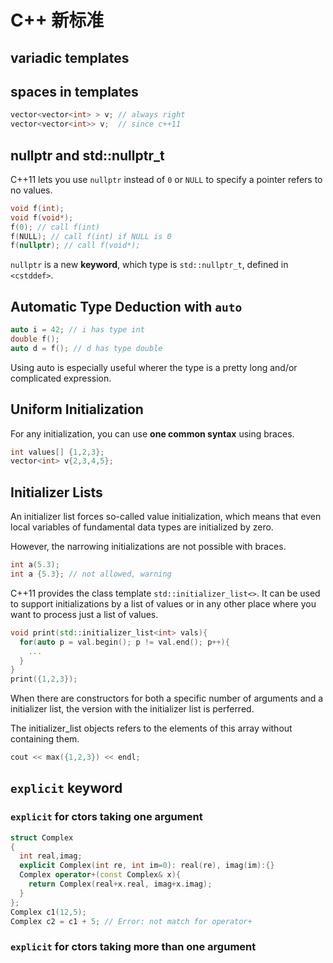# C++ 新标准

## variadic templates

## spaces in templates

```cpp
vector<vector<int> > v; // always right
vector<vector<int>> v;  // since c++11
```

## nullptr and std::nullptr_t

C++11 lets you use `nullptr` instead of `0` or `NULL` to specify a pointer refers to no values.

```cpp
void f(int);
void f(void*);
f(0); // call f(int)
f(NULL); // call f(int) if NULL is 0
f(nullptr); // call f(void*);
```

`nullptr` is a new **keyword**, which type is `std::nullptr_t`, defined in `<cstddef>`.

## Automatic Type Deduction with `auto`

```cpp
auto i = 42; // i has type int
double f();
auto d = f(); // d has type double
```

Using auto is especially useful wherer the type is a pretty long and/or complicated expression.

## Uniform Initialization


For any initialization, you can use **one common syntax** using braces.

```cpp
int values[] {1,2,3};
vector<int> v{2,3,4,5};
```

## Initializer Lists

An initializer list forces so-called value initialization, which means that even local variables of fundamental data types are initialized by zero.

However, the narrowing initializations are not possible with braces.

```cpp
int a(5.3);
int a {5.3}; // not allowed, warning
```

C++11 provides the class template `std::initializer_list<>`. It can be used to support initializations by a list of values or in any other place where you want to process just a list of values.

```cpp
void print(std::initializer_list<int> vals){
  for(auto p = val.begin(); p != val.end(); p++){
    ...
  }
}
print({1,2,3});
```

When there are constructors for both a specific number of arguments and a initializer list, the version with the initializer list is perferred.

The initializer_list objects refers to the elements of this array without containing them.

```cpp
cout << max({1,2,3}) << endl;
```

## `explicit` keyword

### `explicit` for ctors taking one argument

```cpp
struct Complex
{
  int real,imag;
  explicit Complex(int re, int im=0): real(re), imag(im):{}
  Complex operator+(const Complex& x){
    return Complex(real+x.real, imag+x.imag);
  }
};
Complex c1(12,5);
Complex c2 = c1 + 5; // Error: not match for operator+
```

### `explicit` for ctors taking more than one argument 
